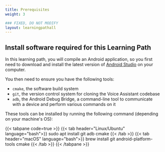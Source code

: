 ```yaml
---
title: Prerequisites
weight: 3

### FIXED, DO NOT MODIFY
layout: learningpathall
---
```


## Install software required for this Learning Path

In this learning path, you will compile an Android application, so you first need to download and install the latest version of [Android Studio](https://developer.android.com/studio) on your computer.

You then need to ensure you have the following tools:
- `cmake`, the software build system
- `git`, the version control system for cloning the Voice Assistant codebase
- `adb`, the Android Debug Bridge, a command-line tool to communicate with a device and perform various commands on it

These tools can be installed by running the following command (depending on your machine's OS):

{{< tabpane code=true >}}
  {{< tab header="Linux/Ubuntu" language="bash">}}
sudo apt install git adb cmake
  {{< /tab >}}
  {{< tab header="macOS" language="bash">}}
brew install git android-platform-tools cmake
  {{< /tab >}}
{{< /tabpane >}}